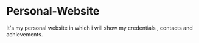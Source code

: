 # Personal-Website
It's my personal website in which i will show my credentials , contacts and achievements.

